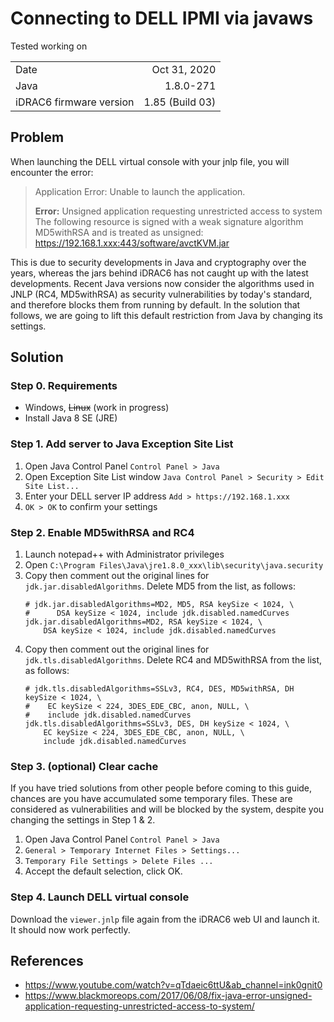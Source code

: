 # Connecting to DELL IPMI via javaws

Tested working on

| | |
|:-|-:|
|Date|Oct 31, 2020|
|Java|1.8.0-271|
|iDRAC6 firmware version|1.85 (Build 03)|


## Problem

When launching the DELL virtual console with your jnlp file, you will encounter the error:
> Application Error: Unable to launch the application.
>
> **Error:** Unsigned application requesting unrestricted access to system <br>
> The following resource is signed with a weak signature algorithm MD5withRSA and is treated as unsigned: https://192.168.1.xxx:443/software/avctKVM.jar


This is due to security developments in Java and cryptography over the years, whereas the jars behind iDRAC6 has not caught up with the latest developments. 
Recent Java versions now consider the algorithms used in JNLP (RC4, MD5withRSA) as security vulnerabilities by today's standard, and therefore blocks them from running by default. 
In the solution that follows, we are going to lift this default restriction from Java by changing its settings.

## Solution

### Step 0. Requirements

- Windows, ~~Linux~~ (work in progress)
- Install Java 8 SE (JRE)

### Step 1. Add server to Java Exception Site List

1. Open Java Control Panel `Control Panel > Java`
2. Open Exception Site List window `Java Control Panel > Security > Edit Site List... `
3. Enter your DELL server IP address `Add > https://192.168.1.xxx`
4. `OK > OK` to confirm your settings

### Step 2. Enable MD5withRSA and RC4

1. Launch notepad++ with Administrator privileges
2. Open `C:\Program Files\Java\jre1.8.0_xxx\lib\security\java.security`
3. Copy then comment out the original lines for `jdk.jar.disabledAlgorithms`. Delete MD5 from the list, as follows:
    ```
    # jdk.jar.disabledAlgorithms=MD2, MD5, RSA keySize < 1024, \
    #      DSA keySize < 1024, include jdk.disabled.namedCurves
    jdk.jar.disabledAlgorithms=MD2, RSA keySize < 1024, \
        DSA keySize < 1024, include jdk.disabled.namedCurves
    ```
4. Copy then comment out the original lines for `jdk.tls.disabledAlgorithms`. Delete RC4 and MD5withRSA from the list, as follows:
    ```
    # jdk.tls.disabledAlgorithms=SSLv3, RC4, DES, MD5withRSA, DH keySize < 1024, \
    #    EC keySize < 224, 3DES_EDE_CBC, anon, NULL, \
    #    include jdk.disabled.namedCurves
    jdk.tls.disabledAlgorithms=SSLv3, DES, DH keySize < 1024, \
        EC keySize < 224, 3DES_EDE_CBC, anon, NULL, \
        include jdk.disabled.namedCurves
    ```


### Step 3. (optional) Clear cache

If you have tried solutions from other people before coming to this guide, chances are you have accumulated some temporary files. These are considered as vulnerabilities and will be blocked by the system, despite you changing the settings in Step 1 & 2.

1. Open Java Control Panel `Control Panel > Java`
2. `General > Temporary Internet Files > Settings...`
3. `Temporary File Settings > Delete Files ...`
4. Accept the default selection, click OK.


### Step 4. Launch DELL virtual console
Download the `viewer.jnlp` file again from the iDRAC6 web UI and launch it. It should now work perfectly.

## References
- https://www.youtube.com/watch?v=qTdaeic6ttU&ab_channel=ink0gnit0
- https://www.blackmoreops.com/2017/06/08/fix-java-error-unsigned-application-requesting-unrestricted-access-to-system/